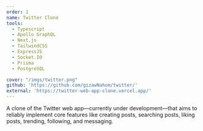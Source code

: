 ```yaml
---
order: 1
name: Twitter Clone
tools:
  - Typescript
  - Apollo GraphQL
  - Next.js
  - TailwindCSS
  - ExpressJS
  - Socket.IO
  - Prisma
  - PostgreSQL

cover: "/imgs/twitter.png"
github: 'https://github.com/gizawNahom/twitter/'
external: 'https://twitter-web-app-clone.vercel.app/'
---
```

A clone of the Twitter web app—currently under development—that aims to reliably implement core features like creating posts, searching posts, liking posts, trending, following, and messaging.
